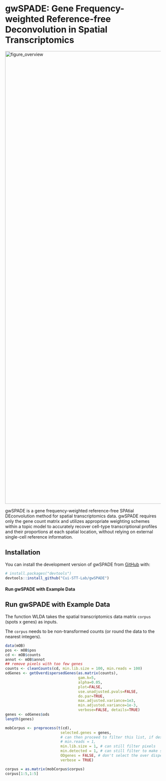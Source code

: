 # gwSPADE: Gene Frequency-weighted Reference-free Deconvolution in Spatial Transcriptomics

<img width="1467" alt="figure_overview" src="https://github.com/user-attachments/assets/f5e33750-773a-46c5-8fa0-2f3a51e900dd" />

gwSPADE is a gene frequency-weighted reference-free SPAtial DEconvolution method for spatial transcriptomics data. gwSPADE requires only the gene count matrix and utilizes appropriate weighting schemes within a topic model to accurately recover cell-type transcriptional profiles and their proportions at each spatial location, without relying on external single-cell reference information.

## Installation

You can install the development version of gwSPADE from [GitHub](https://github.com/Cui-STT-Lab/gwSPADE) with:

```r
# install.packages("devtools")
devtools::install_github("Cui-STT-Lab/gwSPADE")
```

#### **Run gwSPADE with Example Data**
## Run gwSPADE with Example Data

The function WLDA takes the spatial transcriptomics data matrix `corpus` (spots x genes) as inputs.

The `corpus` needs to be non-transformed counts (or round the data to the nearest integers).

```r
data(mOB)
pos <- mOB$pos
cd <- mOB$counts
annot <- mOB$annot
## remove pixels with too few genes
counts <- cleanCounts(cd, min.lib.size = 100, min.reads = 100)
odGenes <- getOverdispersedGenes(as.matrix(counts),
                                 gam.k=5,
                                 alpha=0.05,
                                 plot=FALSE,
                                 use.unadjusted.pvals=FALSE,
                                 do.par=TRUE,
                                 max.adjusted.variance=1e3,
                                 min.adjusted.variance=1e-3,
                                 verbose=FALSE, details=TRUE)
genes <- odGenes$ods
length(genes)

mobCorpus <- preprocess(t(cd),
                         selected.genes = genes,
                         # can then proceed to filter this list, if desired
                         # min.reads = 1, 
                         min.lib.size = 1, # can still filter pixels
                         min.detected = 1, # can still filter to make sure the selected genes are present in at least 1 pixel
                         ODgenes = FALSE, # don't select the over dispersed genes
                         verbose = TRUE)

corpus = as.matrix(mobCorpus$corpus)
corpus[1:5,1:5]
